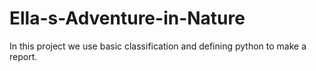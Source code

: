 # Ella-s-Adventure-in-Nature
In this project we use basic classification and defining python to make a report.
